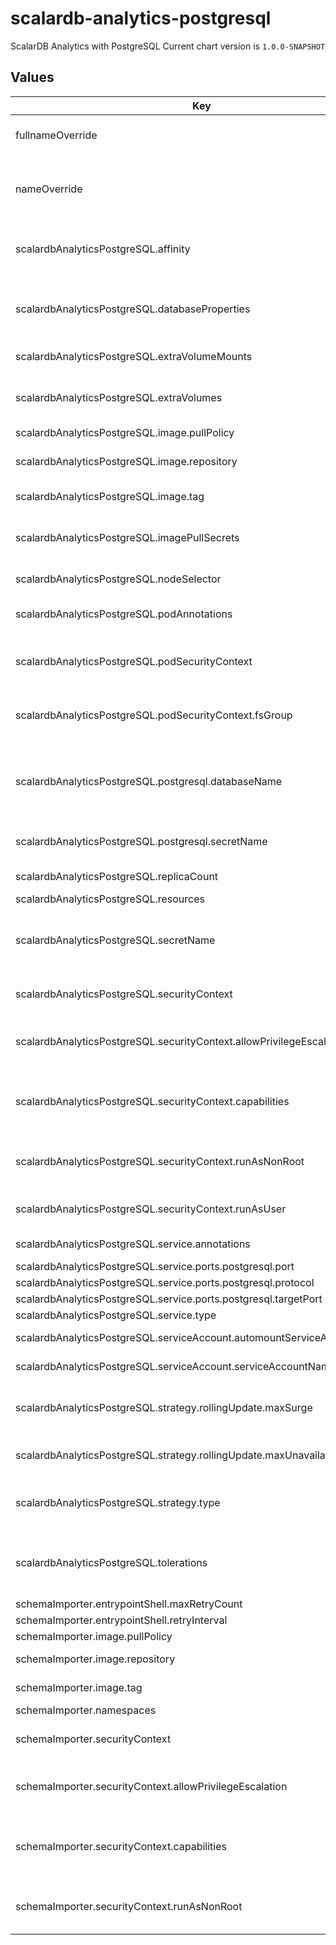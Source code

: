# scalardb-analytics-postgresql

ScalarDB Analytics with PostgreSQL
Current chart version is `1.0.0-SNAPSHOT`

## Values

| Key | Type | Default | Description |
|-----|------|---------|-------------|
| fullnameOverride | string | `""` | String to fully override scalardb-analytics-postgresql.fullname template |
| nameOverride | string | `""` | String to partially override scalardb-analytics-postgresql.fullname template (will maintain the release name) |
| scalardbAnalyticsPostgreSQL.affinity | object | `{}` | The affinity/anti-affinity feature, greatly expands the types of constraints you can express. |
| scalardbAnalyticsPostgreSQL.databaseProperties | string | The minimum template of database.properties is set by default. | The database.properties to access the underlying databases that Schema Importer will load schemas into PostgreSQL. |
| scalardbAnalyticsPostgreSQL.extraVolumeMounts | list | `[]` | Defines additional volume mounts. |
| scalardbAnalyticsPostgreSQL.extraVolumes | list | `[]` | Defines additional volumes. If you want to mount a volume for PGDATA, you can mount extra volumes. |
| scalardbAnalyticsPostgreSQL.image.pullPolicy | string | `"IfNotPresent"` | Specify a image pulling policy. |
| scalardbAnalyticsPostgreSQL.image.repository | string | `"ghcr.io/scalar-labs/scalardb-analytics-postgresql"` | Docker image repository of ScalarDB Analytics with PostgreSQL. |
| scalardbAnalyticsPostgreSQL.image.tag | string | `""` | Override the image tag whose default is the chart appVersion |
| scalardbAnalyticsPostgreSQL.imagePullSecrets | list | `[{"name":"reg-docker-secrets"}]` | Optionally specify an array of imagePullSecrets. Secrets must be manually created in the namespace. |
| scalardbAnalyticsPostgreSQL.nodeSelector | object | `{}` | nodeSelector is form of node selection constraint. |
| scalardbAnalyticsPostgreSQL.podAnnotations | object | `{}` | Pod annotations for the scalardb-analytics-postgresql deployment. |
| scalardbAnalyticsPostgreSQL.podSecurityContext | object | `{"fsGroup":201,"seccompProfile":{"type":"RuntimeDefault"}}` | PodSecurityContext holds pod-level security attributes and common container settings. |
| scalardbAnalyticsPostgreSQL.podSecurityContext.fsGroup | int | `201` | To work ScalarDB Analytics with PostgreSQL properly, you must set "201" to "podSecurityContext.fsGroup". |
| scalardbAnalyticsPostgreSQL.postgresql.databaseName | string | `"scalardb"` | The database name that you create in PostgreSQL. Schema Importer create some object such a view of ScalarDB Analytics with PostgreSQL in this database. |
| scalardbAnalyticsPostgreSQL.postgresql.secretName | string | `"scalardb-analytics-postgresql-superuser-password"` | The secret resource name that includes superuser password for PostgreSQL.  |
| scalardbAnalyticsPostgreSQL.replicaCount | int | `3` | Default values for number of replicas. |
| scalardbAnalyticsPostgreSQL.resources | object | `{}` | Resources allowed to the pod. |
| scalardbAnalyticsPostgreSQL.secretName | string | `""` | Secret name that includes sensitive data such as credentials. Each secret key is passed to Pod as environment variables using envFrom. |
| scalardbAnalyticsPostgreSQL.securityContext | object | `{"allowPrivilegeEscalation":false,"capabilities":{"drop":["ALL"]},"runAsNonRoot":true,"runAsUser":999}` | Setting security context at the pod applies those settings to all containers in the pod. |
| scalardbAnalyticsPostgreSQL.securityContext.allowPrivilegeEscalation | bool | `false` | AllowPrivilegeEscalation controls whether a process can gain more privileges than its parent process. |
| scalardbAnalyticsPostgreSQL.securityContext.capabilities | object | `{"drop":["ALL"]}` | Capabilities (specifically, Linux capabilities), are used for permission management in Linux. Some capabilities are enabled by default. |
| scalardbAnalyticsPostgreSQL.securityContext.runAsNonRoot | bool | `true` | Containers should be run as a non-root user with the minimum required permissions (principle of least privilege). |
| scalardbAnalyticsPostgreSQL.securityContext.runAsUser | int | `999` | The PostgreSQL official image use the "postgres (UID=999)" user by default. |
| scalardbAnalyticsPostgreSQL.service.annotations | object | `{}` | Service annotations, e.g: prometheus, etc. |
| scalardbAnalyticsPostgreSQL.service.ports.postgresql.port | int | `5432` | PostgreSQL public port |
| scalardbAnalyticsPostgreSQL.service.ports.postgresql.protocol | string | `"TCP"` | PostgreSQL protocol |
| scalardbAnalyticsPostgreSQL.service.ports.postgresql.targetPort | int | `5432` | PostgreSQL k8s internal port |
| scalardbAnalyticsPostgreSQL.service.type | string | `"ClusterIP"` | service types in kubernetes |
| scalardbAnalyticsPostgreSQL.serviceAccount.automountServiceAccountToken | bool | `false` | Specify to mount a service account token or not. |
| scalardbAnalyticsPostgreSQL.serviceAccount.serviceAccountName | string | `""` | Name of the existing service account resource. |
| scalardbAnalyticsPostgreSQL.strategy.rollingUpdate.maxSurge | string | `"25%"` | The number of pods that can be created above the desired amount of pods during an update |
| scalardbAnalyticsPostgreSQL.strategy.rollingUpdate.maxUnavailable | string | `"25%"` | The number of pods that can be unavailable during the update process |
| scalardbAnalyticsPostgreSQL.strategy.type | string | `"RollingUpdate"` | New pods are added gradually, and old pods are terminated gradually, e.g: Recreate or RollingUpdate |
| scalardbAnalyticsPostgreSQL.tolerations | list | `[]` | Tolerations are applied to pods, and allow (but do not require) the pods to schedule onto nodes with matching taints. |
| schemaImporter.entrypointShell.maxRetryCount | int | `10` |  |
| schemaImporter.entrypointShell.retryInterval | int | `3` |  |
| schemaImporter.image.pullPolicy | string | `"IfNotPresent"` | Specify a image pulling policy. |
| schemaImporter.image.repository | string | `"ghcr.io/scalar-labs/scalardb-analytics-postgresql-schema-importer"` | Docker image repository of Schema Importer. |
| schemaImporter.image.tag | string | `""` | Override the image tag whose default is the chart appVersion |
| schemaImporter.namespaces | list | `[]` |  |
| schemaImporter.securityContext | object | `{"allowPrivilegeEscalation":false,"capabilities":{"drop":["ALL"]},"runAsNonRoot":true}` | Setting security context at the pod applies those settings to all containers in the pod. |
| schemaImporter.securityContext.allowPrivilegeEscalation | bool | `false` | AllowPrivilegeEscalation controls whether a process can gain more privileges than its parent process. |
| schemaImporter.securityContext.capabilities | object | `{"drop":["ALL"]}` | Capabilities (specifically, Linux capabilities), are used for permission management in Linux. Some capabilities are enabled by default. |
| schemaImporter.securityContext.runAsNonRoot | bool | `true` | Containers should be run as a non-root user with the minimum required permissions (principle of least privilege). |
